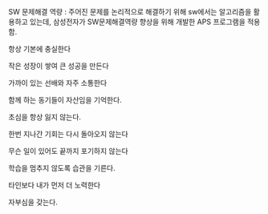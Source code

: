 SW 문제해결 역량 : 주어진 문제를 논리적으로 해결하기 위해 sw에서는 알고리즘을 활용하고 있는데, 삼성전자가 SW문제해결역량 향상을 위해 개발한 APS 프로그램을 적용함.



항상 기본에 충실한다

작은 성장이 쌓여 큰 성공을 만든다

가까이 있는 선배와 자주 소통한다

함께 하는 동기들이 자산임을 기억한다.

초심을 항상 잃지 않는다.

한번 지나간 기회는 다시 돌아오지 않는다

무슨 일이 있어도 끝까지 포기하지 않는다

학습을 멈추지 않도록 습관을 기른다.

타인보다 내가 먼저 더 노력한다

자부심을 갖는다.





